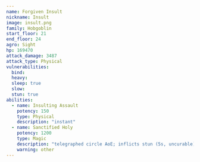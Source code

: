 ```yaml
---
name: Forgiven Insult
nickname: Insult
image: insult.png
family: Hobgoblin
start_floor: 21
end_floor: 24
agro: Sight
hp: 169470
attack_damage: 3487
attack_type: Physical
vulnerabilities:
  bind: 
  heavy: 
  sleep: true
  slow: 
  stun: true
abilities:
  - name: Insulting Assault
    potency: 150
    type: Physical
    description: "instant"
  - name: Sanctified Holy
    potency: 1200
    type: Magic
    description: "telegraphed circle AoE; inflicts stun (5s, uncurable)"
    warning: other
---
```


